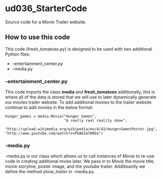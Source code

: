 # ud036_StarterCode
Source code for a Movie Trailer website.

## How to use this code
This code (fresh_tomatoes.py) is designed to be used with two additional Python files:
* -entertainment_center.py
* -media.py

### -entertainment_center.py
This code imports the class **media** and **fresh_tomatoes** additionally, this is where all of the data is stored that we will use to later dynamically generate our movies trailer website.  To add additional movies to the trailer website continue to add movies in the below format:

```
hunger_games = media.Movie("Hunger Games",
                           "A really real reality show",
                           "http://upload.wikimedia.org/wikipedia/en/4/42/HungerGamesPoster.jpg",                          "http://www.youtube.com/watch?v=PbA63a7H0bo")
```

### -media.py
-media.py is our class which allows us to call instances of _Movie_ to re-use code in creating additional mvies later.  We pass in to _Movie_ the movie title, movie storyline, poster image, and the youtube trailer.  Additioanlly we define the method _show_trailer_ in -media.py.




